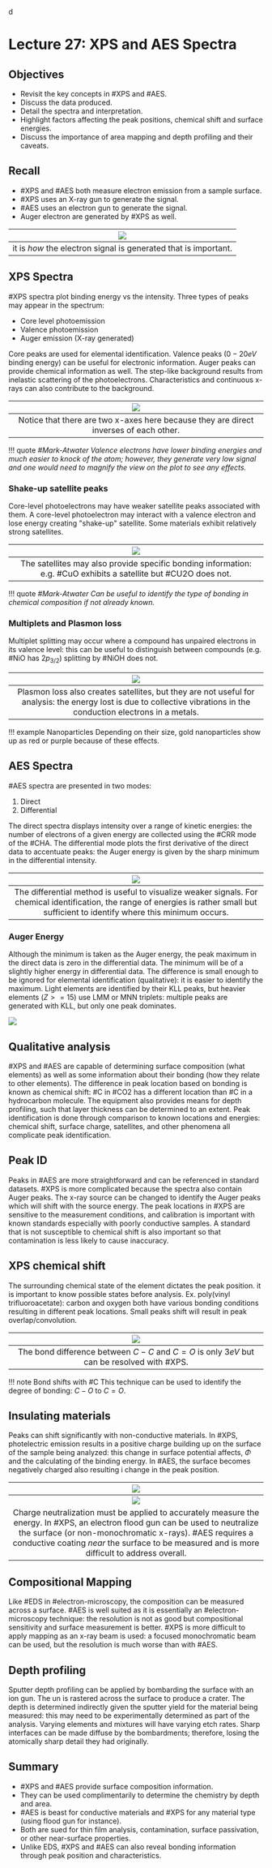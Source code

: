 d<!-- 20221130T09:42 -->
# Lecture 27: XPS and AES Spectra
## Objectives
- Revisit the key concepts in #XPS and #AES.
- Discuss the data produced.
- Detail the spectra and interpretation.
- Highlight factors affecting the peak positions, chemical shift and surface energies.
- Discuss the importance of area mapping and depth profiling and their caveats.

## Recall
- #XPS and #AES both measure electron emission from a sample surface.
- #XPS uses an X-ray gun to generate the signal.
- #AES uses an electron gun to generate the signal.
- Auger electron are generated by #XPS as well.

| ![](../../../attachments/xps-and-aes-spectra/recall_xps_versus_aes_221207_163926_EST.png) |
|:--:|
| it is *how* the electron signal is generated that is important. |

## XPS Spectra
#XPS spectra plot binding energy vs the intensity.
Three types of peaks may appear in the spectrum:
- Core level photoemission
- Valence photoemission
- Auger emission (X-ray generated)

Core peaks are used for elemental identification.
Valence peaks ($0-20 eV$ binding energy) can be useful for electronic information.
Auger peaks can provide chemical information as well.
The step-like background results from inelastic scattering of the photoelectrons.
Characteristics and continuous x-rays can also contribute to the background.

| ![](../../../attachments/xps-and-aes-spectra/xps_spectra_221130_144521_EST.png) |
|:--:|
| Notice that there are two x-axes here because they are direct inverses of each other. |

!!! quote <cite> #Mark-Atwater
    Valence electrons have lower binding energies and much easier to knock of the atom; however, they generate very low signal and one would need to magnify the view on the plot to see any effects.

### Shake-up satellite peaks
Core-level photoelectrons may have weaker satellite peaks associated with them.
A core-level photoelectron may interact with a valence electron and lose energy creating "shake-up" satellite.
Some materials exhibit relatively strong satellites.

| ![](../../../attachments/lecture-27-xps-and-aes-spectra/shake-up_satellite_peaks_221209_150813_EST.png) |
|:--:|
| The satellites may also provide specific bonding information: e.g. #CuO exhibits a satellite but #CU2O does not. |

!!! quote <cite> #Mark-Atwater
    Can be useful to identify the type of bonding in chemical composition if not already known.

### Multiplets and Plasmon loss
Multiplet splitting may occur where a compound has unpaired electrons in its valence level: this can be useful to distinguish between compounds (e.g. #NiO has $2p_{3/2}$) splitting by #NiOH does not.

| ![](../../../attachments/lecture-27-xps-and-aes-spectra/multiplets_and_plasmon_loss_221209_150841_EST.png) |
|:--:|
| Plasmon loss also creates satellites, but they are not useful for analysis: the energy lost is due to collective vibrations in the conduction electrons in a metals. |

!!! example Nanoparticles
    Depending on their size, gold nanoparticles show up as red or purple because of these effects.

## AES Spectra
#AES spectra are presented in two modes:
1. Direct
2. Differential

The direct spectra displays intensity over a range of kinetic energies: the number of electrons of a given energy are collected using the #CRR mode of the #CHA.
The differential mode plots the first derivative of the direct data to accentuate peaks: the Auger energy is given by the sharp minimum in the differential intensity.

| ![](../../../attachments/xps-and-aes-spectra/aes_spectra_221130_145321_EST.png) |
|:--:|
| The differential method is useful to visualize weaker signals. For chemical identification, the range of energies is rather small but sufficient to identify where this minimum occurs. |

### Auger Energy
Although the minimum is taken as the Auger energy, the peak maximum in the direct data is zero in the differential data.
The minimum will be of a slightly higher energy in differential data.
The difference is small enough to be ignored for elemental identification (qualitative): it is easier to identify the maximum.
Light elements are identified by their KLL peaks, but heavier elements ($Z >= 15$) use LMM or MNN triplets: multiple peaks are generated with KLL, but only one peak dominates.

![](../../../attachments/xps-and-aes-spectra/triplet_examples_221130_145610_EST.png)

## Qualitative analysis
#XPS and #AES are capable of determining surface composition (what elements) as well as some information about their bonding (how they relate to other elements).
The difference in peak location based on bonding is known as chemical shift: #C in #CO2 has a different location than #C in a hydrocarbon molecule.
The equipment also provides means for depth profiling, such that layer thickness can be determined to an extent.
Peak identification is done through comparison to known locations and energies: chemical shift, surface charge, satellites, and other phenomena all complicate peak identification.

## Peak ID
Peaks in #AES are more straightforward and can be referenced in standard datasets.
#XPS is more complicated because the spectra also contain Auger peaks.
The x-ray source can be changed to identify the Auger peaks which will shift with the source energy.
The peak locations in #XPS are sensitive to the measurement conditions, and calibration is important with known standards especially with poorly conductive samples.
A standard that is not susceptible to chemical shift is also important so that contamination is less likely to cause inaccuracy.

## XPS chemical shift
The surrounding chemical state of the element dictates the peak position.
it is important to know possible states before analysis.
Ex. poly(vinyl trifluoroacetate): carbon and oxygen both have various bonding conditions resulting in different peak locations.
Small peaks shift will result in peak overlap/convolution.

| ![](../../../attachments/lecture-27-xps-and-aes-spectra/xps_chemical_shift_221209_150957_EST.png) |
|:--:|
| The bond difference between $C-C$ and $C=O$ is only $3 eV$ but can be resolved with #XPS. |

!!! note Bond shifts with #C
    This technique can be used to identify the degree of bonding: $C-O$ to $C=O$.

## Insulating materials
Peaks can shift significantly with non-conductive materials.
In #XPS, photelectric emission results in a positive charge building up on the surface of the sample being analyzed: this change in surface potential affects, $\Phi$ and the calculating of the binding energy.
In #AES, the surface becomes negatively charged also resulting i change in the peak position.

| ![](../../../attachments/xps-and-aes-spectra/insulating_materials_221207_164928_EST.png) |
|:--:|
| ![](../../../attachments/xps-and-aes-spectra/charge_neutralization_in_xps_221207_164902_EST.png) |
| Charge neutralization must be applied to accurately measure the energy. In #XPS, an electron flood gun can be used to neutralize the surface (or non-monochromatic x-rays). #AES requires a conductive coating *near* the surface to be measured and is more difficult to address overall. |

## Compositional Mapping
Like #EDS in #electron-microscopy, the composition can be measured across a surface.
#AES is well suited as it is essentially an #electron-microscopy technique: the resolution is not as good but compositional sensitivity and surface measurement is better.
#XPS is more difficult to apply mapping as an x-ray beam is used: a focused monochromatic beam can be used, but the resolution is much worse than with #AES.

## Depth profiling
Sputter depth profiling can be applied by bombarding the surface with an ion gun.
The un is rastered across the surface to produce a crater.
The depth is determined indirectly given the sputter yield for the material being measured: this may need to be experimentally determined as part of the analysis.
Varying elements and mixtures will have varying etch rates.
Sharp interfaces can be made diffuse by the bombardments; therefore, losing the atomically sharp detail they had originally.

## Summary
- #XPS and #AES provide surface composition information.
- They can be used complimentarily to determine the chemistry by depth and area.
- #AES is beast for conductive materials and #XPS for any material type (using flood gun for instance).
- Both are sued for thin film analysis, contamination, surface passivation, or other near-surface properties.
- Unlike EDS, #XPS and #AES can also reveal bonding information through peak position and characteristics.